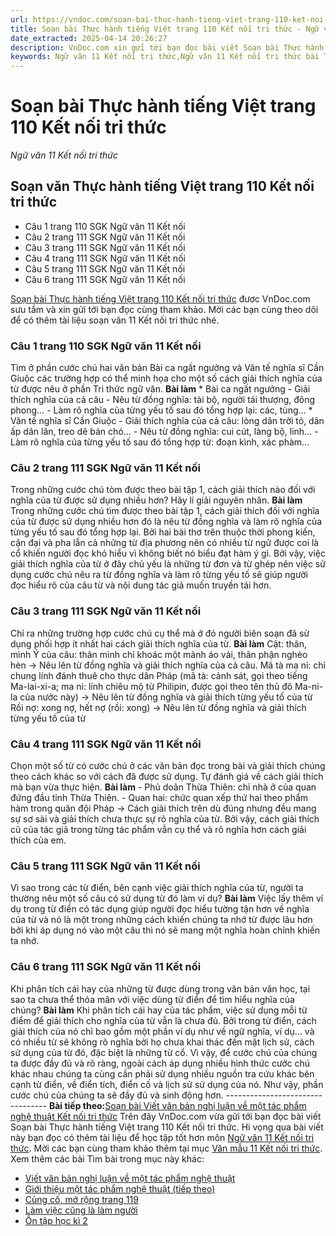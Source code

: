 ```yaml
---
url: https://vndoc.com/soan-bai-thuc-hanh-tieng-viet-trang-110-ket-noi-tri-thuc-304697
title: Soạn bài Thực hành tiếng Việt trang 110 Kết nối tri thức - Ngữ văn 11 Kết nối tri thức - VnDoc.com
date_extracted: 2025-04-14 20:26:27
description: VnDoc.com xin gửi tới bạn đọc bài viết Soạn bài Thực hành tiếng Việt trang 110 Kết nối tri thức. Mời các bạn cùng tham khảo chi tiết.
keywords: Ngữ văn 11 Kết nối tri thức,Ngữ văn 11 Kết nối tri thức bài Thực hành tiếng Việt trang 110,Soạn văn 11 Kết nối tri thức,văn 11 kết nối tri thức,soạn văn 11 kết nối tri thức với cuộc sống,ngữ văn 11 kết nối,Soạn bài Thực hành tiếng Việt trang 110 Kết nối tri thức,Soạn bài Thực hành tiếng Việt trang 110,Soạn văn Thực hành tiếng Việt trang 110,Thực hành tiếng Việt trang 110,Cách giải thích nghĩa của từ
---
```


# Soạn bài Thực hành tiếng Việt trang 110 Kết nối tri thức
 _Ngữ văn 11 Kết nối tri thức_
## Soạn văn Thực hành tiếng Việt trang 110 Kết nối tri thức
  * Câu 1 trang 110 SGK Ngữ văn 11 Kết nối
  * Câu 2 trang 111 SGK Ngữ văn 11 Kết nối
  * Câu 3 trang 111 SGK Ngữ văn 11 Kết nối
  * Câu 4 trang 111 SGK Ngữ văn 11 Kết nối
  * Câu 5 trang 111 SGK Ngữ văn 11 Kết nối
  * Câu 6 trang 111 SGK Ngữ văn 11 Kết nối

[Soạn bài Thực hành tiếng Việt trang 110 Kết nối tri thức](<https://vndoc.com/soan-bai-thuc-hanh-tieng-viet-trang-110-ket-noi-tri-thuc-304697>) đươc VnDoc.com sưu tầm và xin gửi tới bạn đọc cùng tham khảo. Mời các bạn cùng theo dõi để có thêm tài liệu soạn văn 11 Kết nối tri thức nhé.
### Câu 1 trang 110 SGK Ngữ văn 11 Kết nối
Tìm ở phần cước chú hai văn bản Bài ca ngất ngưởng và Văn tế nghĩa sĩ Cần Giuộc các trường hợp có thể minh họa cho một số cách giải thích nghĩa của từ được nêu ở phần Tri thức ngữ văn.
**Bài làm**
\* Bài ca ngất ngưởng
\- Giải thích nghĩa của cả câu
\- Nêu từ đồng nghĩa: tài bộ, người tái thượng, đông phong…
\- Làm rõ nghĩa của từng yếu tố sau đó tổng hợp lại: các, tùng…
\* Văn tế nghĩa sĩ Cần Giuộc
\- Giải thích nghĩa của cả câu: lòng dân trời tỏ, dân ấp dân lân, treo dê bán chó…
\- Nêu từ đồng nghĩa: cui cút, làng bộ, linh…
\- Làm rõ nghĩa của từng yếu tố sau đó tổng hợp từ: đoạn kình, xác phàm…
### Câu 2 trang 111 SGK Ngữ văn 11 Kết nối
Trong những cước chú tòm được theo bài tập 1, cách giải thích nào đối với nghĩa của từ được sử dụng nhiều hơn? Hãy lí giải nguyên nhân.
**Bài làm**
Trong những cước chú tìm được theo bài tập 1, cách giải thích đối với nghĩa của từ được sử dụng nhiều hơn đó là nêu từ đồng nghĩa và làm rõ nghĩa của từng yếu tố sau đó tổng hợp lại.
Bởi hai bài thơ trên thuộc thời phong kiến, cận đại và pha lẫn cả những từ địa phương nên có nhiều từ ngữ được coi là cổ khiến người đọc khó hiểu vì không biết nó biểu đạt hàm ý gì. Bởi vậy, việc giải thích nghĩa của từ ở đây chủ yếu là những từ đơn và từ ghép nên việc sử dụng cước chú nêu ra từ đồng nghĩa và làm rõ từng yếu tố sẽ giúp người đọc hiểu rõ của câu từ và nội dung tác giả muốn truyền tải hơn.
### Câu 3 trang 111 SGK Ngữ văn 11 Kết nối
Chỉ ra những trường hợp cước chú cụ thể mà ở đó người biên soạn đã sử dụng phối hợp ít nhất hai cách giải thích nghĩa của từ.
**Bài làm**
Cật: thân, mình
Ý của câu: thân mình chỉ khoác một mảnh áo vải, thân phận nghèo hèn
→ Nêu lên từ đồng nghĩa và giải thích nghĩa của cả câu.
Mã tà ma ni: chỉ chung lính đánh thuê cho thực dân Pháp \(mã tà: cảnh sát, gọi theo tiếng Ma-lai-xi-a; ma ni: lính chiêu mộ từ Philipin, được gọi theo tên thủ đô Ma-ni-la của nước này\)
→ Nêu lên từ đồng nghĩa và giải thích từng yếu tố của từ
Rồi nợ: xong nợ, hết nợ \(rồi: xong\)
→ Nêu lên từ đồng nghĩa và giải thích từng yếu tố của từ
### Câu 4 trang 111 SGK Ngữ văn 11 Kết nối
Chọn một số từ có cước chú ở các văn bản đọc trong bài và giải thích chúng theo cách khác so với cách đã được sử dụng. Tự đánh giá về cách giải thích mà bạn vừa thực hiện.
**Bài làm**
\- Phủ doãn Thừa Thiên: chỉ nhà ở của quan đứng đầu tỉnh Thừa Thiên.
\- Quan hai: chức quan xếp thứ hai theo phẩm hàm trong quân đội Pháp
→ Cách giải thích trên dù đúng nhưng đều mang sự sơ sài và giải thích chưa thực sự rõ nghĩa của từ. Bởi vậy, cách giải thích cũ của tác giả trong từng tác phẩm vẫn cụ thể và rõ nghĩa hơn cách giải thích của em.
### Câu 5 trang 111 SGK Ngữ văn 11 Kết nối
Vì sao trong các từ điển, bên cạnh việc giải thích nghĩa của từ, người ta thường nêu một số câu có sử dụng từ đó làm ví dụ?
**Bài làm**
Việc lấy thêm ví dụ trong từ điển có tác dụng giúp người đọc hiểu tường tận hơn về nghĩa của từ và nó là một trong những cách khiến chúng ta nhớ từ được lâu hơn bởi khi áp dụng nó vào một câu thì nó sẽ mang một nghĩa hoàn chỉnh khiến ta nhớ.
### Câu 6 trang 111 SGK Ngữ văn 11 Kết nối
Khi phân tích cái hay của những từ được dùng trong văn bản văn học, tại sao ta chưa thể thỏa mãn với việc dùng từ điển để tìm hiểu nghĩa của chúng?
**Bài làm**
Khi phân tích cái hay của tác phẩm, việc sử dụng mỗi từ điểm để giải thích cho nghĩa của từ vẫn là chưa đủ. Bởi trong từ điển, cách giải thích của nó chỉ bao gồm một phần ví dụ như về ngữ nghĩa, ví dụ… và có nhiều từ sẽ không rõ nghĩa bởi họ chưa khai thác đến mặt lịch sử, cách sử dụng của từ đó, đặc biệt là những từ cổ. Vì vậy, để cước chú của chúng ta được đầy đủ và rõ ràng, ngoài cách áp dụng nhiều hình thức cước chú khác nhau chúng ta cùng cần phải sử dụng nhiều nguồn tra cứu khác bên cạnh từ điển, về điển tích, điển cố và lịch sử sử dụng của nó. Như vậy, phần cước chú của chúng ta sẽ đầy đủ và sinh động hơn.
\---------------------------------
**Bài tiếp theo:**[Soạn bài Viết văn bản nghị luận về một tác phẩm nghệ thuật Kết nối tri thức](<https://vndoc.com/soan-bai-viet-van-ban-nghi-luan-ve-mot-tac-pham-nghe-thuat-ket-noi-tri-thuc-304713>)
Trên đây VnDoc.com vừa gửi tới bạn đọc bài viết Soạn bài Thực hành tiếng Việt trang 110 Kết nối tri thức. Hi vọng qua bài viết này bạn đọc có thêm tài liệu để học tập tốt hơn môn [Ngữ văn 11 Kết nối tri thức](<https://vndoc.com/ngu-van-11-ket-noi-tri-thuc>). Mời các bạn cùng tham khảo thêm tại mục [Văn mẫu 11 Kết nối tri thức](<https://vndoc.com/van-mau-lop11>).
Xem thêm các bài Tìm bài trong mục này khác:
  * [Viết văn bản nghị luận về một tác phẩm nghệ thuật](</soan-bai-viet-van-ban-nghi-luan-ve-mot-tac-pham-nghe-thuat-ket-noi-tri-thuc-304713>)
  * [Giới thiệu một tác phẩm nghệ thuật \(tiếp theo\)](</soan-bai-gioi-thieu-mot-tac-pham-nghe-thuat-ket-noi-tri-thuc-tiep-theo-304714>)
  * [Củng cố, mở rộng trang 119](</soan-bai-cung-co-mo-rong-trang-119-ket-noi-tri-thuc-304716>)
  * [Làm việc cũng là làm người](</soan-bai-thuc-hanh-doc-lam-viec-cung-la-lam-nguoi-ket-noi-tri-thuc-304717>)
  * [Ôn tập học kì 2](</soan-bai-on-tap-hoc-ki-2-ket-noi-tri-thuc-304719>)

